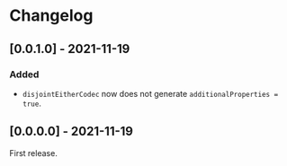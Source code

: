 # Changelog

## [0.0.1.0] - 2021-11-19

### Added

* `disjointEitherCodec` now does not generate `additionalProperties = true`.

## [0.0.0.0] - 2021-11-19

First release.
